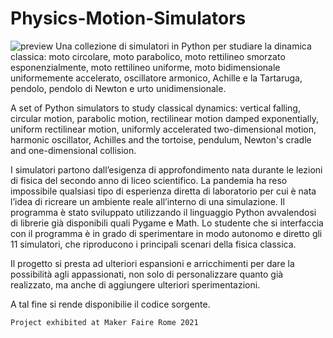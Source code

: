 # Physics-Motion-Simulators 
![preview](https://github.com/DiegoRomeo/Physics-Motion-Simulators/blob/main/preview.JPG?raw=true)
Una collezione di simulatori in Python per studiare la dinamica classica: 
moto circolare, moto parabolico, moto rettilineo smorzato esponenzialmente, 
moto rettilineo uniforme, moto bidimensionale uniformemente accelerato, 
oscillatore armonico, Achille e la Tartaruga, pendolo, pendolo di Newton e urto unidimensionale.

A set of Python simulators to study classical dynamics: 
vertical falling, circular motion, parabolic motion, rectilinear motion damped exponentially, 
uniform rectilinear motion, uniformly accelerated two-dimensional motion, harmonic oscillator, 
Achilles and the tortoise, pendulum, Newton's cradle and one-dimensional collision.

I simulatori partono dall’esigenza di approfondimento 
nata durante le lezioni di fisica del secondo anno di liceo scientifico.
La pandemia ha reso impossibile qualsiasi tipo di esperienza diretta di laboratorio 
per cui è nata l’idea di ricreare un ambiente reale all’interno di una simulazione.
Il programma è stato sviluppato utilizzando il linguaggio Python avvalendosi di librerie già disponibili quali Pygame e Math.
Lo studente che si interfaccia con il programma è in grado di sperimentare in modo autonomo e diretto gli 11 simulatori, 
che riproducono i principali scenari della fisica classica.

Il progetto si presta ad ulteriori espansioni e arricchimenti per dare la possibilità agli appassionati, 
non solo di personalizzare quanto già realizzato, ma anche di aggiungere ulteriori sperimentazioni.

A tal fine si rende disponibilie il codice sorgente.

```
Project exhibited at Maker Faire Rome 2021
```
